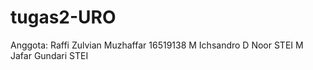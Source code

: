 # tugas2-URO

Anggota:
Raffi Zulvian Muzhaffar 16519138
M Ichsandro D Noor STEI
M Jafar Gundari STEI
